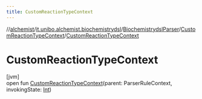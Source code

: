 ```yaml
---
title: CustomReactionTypeContext
---
```

//[alchemist](../../../../index.html)/[it.unibo.alchemist.biochemistrydsl](../../index.html)/[BiochemistrydslParser](../index.html)/[CustomReactionTypeContext](index.html)/[CustomReactionTypeContext](-custom-reaction-type-context.html)



# CustomReactionTypeContext



[jvm]\
open fun [CustomReactionTypeContext](-custom-reaction-type-context.html)(parent: ParserRuleContext, invokingState: [Int](https://kotlinlang.org/api/latest/jvm/stdlib/kotlin/-int/index.html))




